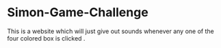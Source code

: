 # Simon-Game-Challenge
This is a website which will just give out sounds whenever any one of the four colored box is clicked .
